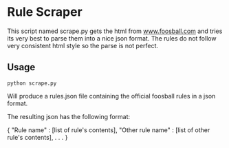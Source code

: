 # Rule Scraper

This script named scrape.py gets the html from www.foosball.com and tries its very best to parse them into a nice json format. The rules do not follow very consistent html style so the parse is not perfect.

## Usage

```
python scrape.py
```

Will produce a rules.json file containing the official foosball rules in a json format.

The resulting json has the following format:

{
    "Rule name" : [list of rule's contents],
    "Other rule name" : [list of other rule's contents],
    .
    .
    .
}
